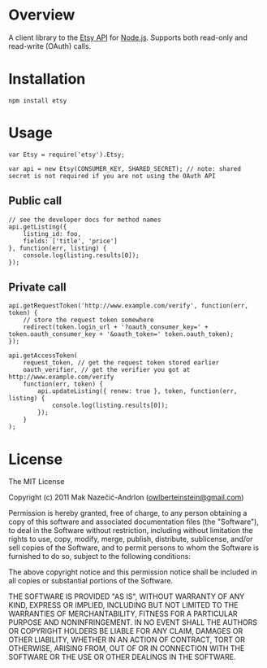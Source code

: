# Overview

A client library to the [Etsy API](http://developer.etsy.com/) for [Node.js](http://nodejs.org/). Supports both read-only and read-write (OAuth) calls.

# Installation

	npm install etsy

# Usage

	var Etsy = require('etsy').Etsy;
	
	var api = new Etsy(CONSUMER_KEY, SHARED_SECRET); // note: shared secret is not required if you are not using the OAuth API

## Public call

	// see the developer docs for method names
	api.getListing({
		listing_id: foo,
		fields: ['title', 'price']
	}, function(err, listing) {
		console.log(listing.results[0]);
	});

## Private call

	api.getRequestToken('http://www.example.com/verify', function(err, token) {
		// store the request token somewhere
		redirect(token.login_url + '?oauth_consumer_key=' + token.oauth_consumer_key + '&oauth_token=' token.oauth_token);
	});

	api.getAccessToken(
		request_token, // get the request token stored earlier
		oauth_verifier, // get the verifier you got at http://www.example.com/verify
		function(err, token) {
			api.updateListing({ renew: true }, token, function(err, listing) {
				console.log(listing.results[0]);
			});
		}
	);

# License

The MIT License

Copyright (c) 2011 Mak Nazečić-Andrlon (owlberteinstein@gmail.com)

Permission is hereby granted, free of charge, to any person obtaining a copy
of this software and associated documentation files (the "Software"), to deal
in the Software without restriction, including without limitation the rights
to use, copy, modify, merge, publish, distribute, sublicense, and/or sell
copies of the Software, and to permit persons to whom the Software is
furnished to do so, subject to the following conditions:

The above copyright notice and this permission notice shall be included in
all copies or substantial portions of the Software.

THE SOFTWARE IS PROVIDED "AS IS", WITHOUT WARRANTY OF ANY KIND, EXPRESS OR
IMPLIED, INCLUDING BUT NOT LIMITED TO THE WARRANTIES OF MERCHANTABILITY,
FITNESS FOR A PARTICULAR PURPOSE AND NONINFRINGEMENT. IN NO EVENT SHALL THE
AUTHORS OR COPYRIGHT HOLDERS BE LIABLE FOR ANY CLAIM, DAMAGES OR OTHER
LIABILITY, WHETHER IN AN ACTION OF CONTRACT, TORT OR OTHERWISE, ARISING FROM,
OUT OF OR IN CONNECTION WITH THE SOFTWARE OR THE USE OR OTHER DEALINGS IN
THE SOFTWARE.

